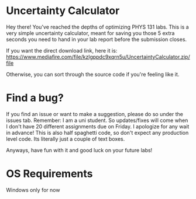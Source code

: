 # Uncertainty Calculator

Hey there! You've reached the depths of optimizing PHYS 131 labs. This is a very simple uncertainty calculator, meant for saving you those 5 extra seconds you need to hand in your lab report before the submission closes.

If you want the direct download link, here it is:
https://www.mediafire.com/file/kzlgppdc9xqrn5u/UncertaintyCalculator.zip/file

Otherwise, you can sort through the source code if you're feeling like it. 

# Find a bug?
If you find an issue or want to make a suggestion, please do so under the issues tab.
Remember: I am a uni student. So updates/fixes will come when I don't have 20 different assignments due on Friday. I apologize for any wait in advance!
This is also half spaghetti code, so don't expect any production level code. Its literally just a couple of text boxes.

Anyways, have fun with it and good luck on your future labs!

# OS Requirements
Windows only for now
